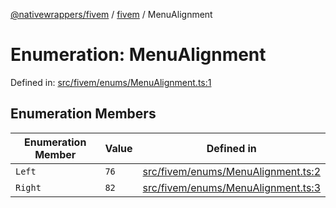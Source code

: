 [@nativewrappers/fivem](../../README.md) / [fivem](../README.md) / MenuAlignment

# Enumeration: MenuAlignment

Defined in: [src/fivem/enums/MenuAlignment.ts:1](https://github.com/nativewrappers/nativewrappers/blob/bed19baaeaf131ae08126ef8189b9b3d2beb3a28/src/fivem/enums/MenuAlignment.ts#L1)

## Enumeration Members

| Enumeration Member | Value | Defined in |
| ------ | ------ | ------ |
| <a id="left"></a> `Left` | `76` | [src/fivem/enums/MenuAlignment.ts:2](https://github.com/nativewrappers/nativewrappers/blob/bed19baaeaf131ae08126ef8189b9b3d2beb3a28/src/fivem/enums/MenuAlignment.ts#L2) |
| <a id="right"></a> `Right` | `82` | [src/fivem/enums/MenuAlignment.ts:3](https://github.com/nativewrappers/nativewrappers/blob/bed19baaeaf131ae08126ef8189b9b3d2beb3a28/src/fivem/enums/MenuAlignment.ts#L3) |
